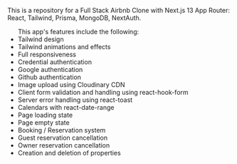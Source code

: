 This is a repository for a Full Stack Airbnb Clone with Next.js 13 App Router: React, Tailwind, Prisma, MongoDB, NextAuth.

<ul>This app's features include the following:
    <li>Tailwind design</li>
    <li>Tailwind animations and effects</li>
    <li>Full responsiveness</li>
    <li>Credential authentication</li>
    <li>Google authentication</li>
    <li>Github authentication</li>
    <li>Image upload using Cloudinary CDN</li>
    <li>Client form validation and handling using react-hook-form</li>
    <li>Server error handling using react-toast</li>
    <li>Calendars with react-date-range</li>
    <li>Page loading state</li>
    <li>Page empty state</li>
    <li>Booking / Reservation system</li>
    <li>Guest reservation cancellation</li>
    <li>Owner reservation cancellation</li>
    <li>Creation and deletion of properties</li>
</ul>
